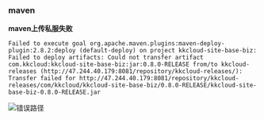 ### maven

**maven上传私服失败**

```
Failed to execute goal org.apache.maven.plugins:maven-deploy-plugin:2.8.2:deploy (default-deploy) on project kkcloud-site-base-biz: Failed to deploy artifacts: Could not transfer artifact com.kkcloud:kkcloud-site-base-biz:jar:0.8.0-RELEASE from/to kkcloud-releases (http://47.244.40.179:8081/repository/kkcloud-releases/): Transfer failed for http://47.244.40.179:8081/repository/kkcloud-releases/com/kkcloud/kkcloud-site-base-biz/0.8.0-RELEASE/kkcloud-site-base-biz-0.8.0-RELEASE.jar

```

![错误路径](D:\聊天记录\Snipaste_2020-04-20_20-53-48.png)